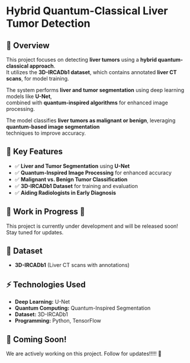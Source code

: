 # **Hybrid Quantum-Classical Liver Tumor Detection**  

## 🚀 Overview  
This project focuses on detecting **liver tumors** using a **hybrid quantum-classical approach**.  
It utilizes the **3D-IRCADb1 dataset**, which contains annotated **liver CT scans**, for model training.  

The system performs **liver and tumor segmentation** using deep learning models like **U-Net**,  
combined with **quantum-inspired algorithms** for enhanced image processing.  

The model classifies **liver tumors as malignant or benign**, leveraging **quantum-based image segmentation**  
techniques to improve accuracy.  

## 🏥 Key Features  
- ✅ **Liver and Tumor Segmentation** using **U-Net**  
- ✅ **Quantum-Inspired Image Processing** for enhanced accuracy  
- ✅ **Malignant vs. Benign Tumor Classification**  
- ✅ **3D-IRCADb1 Dataset** for training and evaluation  
- ✅ **Aiding Radiologists in Early Diagnosis**  

## 📌 Work in Progress 🚧  
This project is currently under development and will be released soon!  
Stay tuned for updates.  

## 📂 Dataset  
- **3D-IRCADb1** (Liver CT scans with annotations)  

## ⚡ Technologies Used  
- **Deep Learning:** U-Net  
- **Quantum Computing:** Quantum-Inspired Segmentation  
- **Dataset:** 3D-IRCADb1  
- **Programming:** Python, TensorFlow  

## 📅 Coming Soon!  
We are actively working on this project. Follow for updates!!!!! 🚀  
